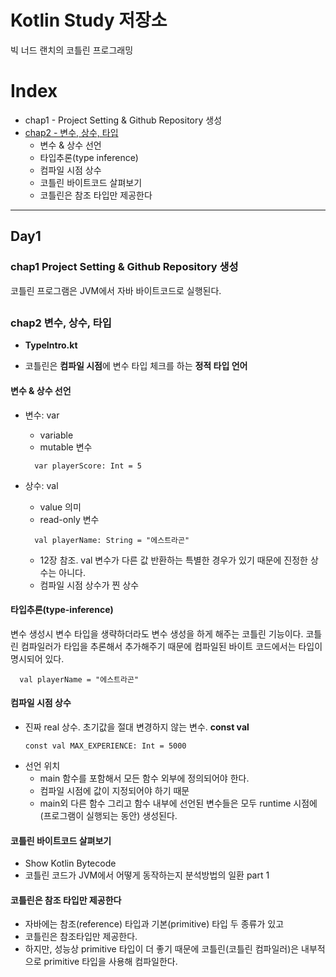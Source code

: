 # Kotlin Study 저장소

빅 너드 랜치의 코틀린 프로그래밍

# Index
* chap1 - Project Setting & Github Repository 생성
* [chap2 - 변수, 상수, 타입](#chap2-변수-상수-타입)
    * 변수 & 상수 선언
    * 타입추론(type inference)
    * 컴파일 시점 상수
    * 코틀린 바이트코드 살펴보기
    * 코틀린은 참조 타입만 제공한다

---
## Day1

### chap1 Project Setting & Github Repository 생성
코틀린 프로그램은 JVM에서 자바 바이트코드로 실행된다.

##

### chap2 변수, 상수, 타입
* **TypeIntro.kt**

* 코틀린은 **컴파일 시점**에 변수 타입 체크를 하는 **정적 타입 언어**

#### 변수 & 상수 선언

- 변수: var
    - variable
    - mutable 변수
     ~~~
       var playerScore: Int = 5
     ~~~

- 상수: val
    - value 의미
    - read-only 변수
     ~~~
       val playerName: String = "에스트라곤"
     ~~~
    - 12장 참조. val 변수가 다른 값 반환하는 특별한 경우가 있기 때문에 진정한 상수는 아니다.
    - 컴파일 시점 상수가 찐 상수

#### 타입추론(type-inference)
변수 생성시 변수 타입을 생략하더라도 변수 생성을 하게 해주는 코틀린 기능이다.
코틀린 컴파일러가 타입을 추론해서 추가해주기 때문에 컴파일된 바이트 코드에서는 타입이 명시되어 있다.
   ~~~
     val playerName = "에스트라곤"
   ~~~
#### 컴파일 시점 상수
* 진짜 real 상수. 초기값을 절대 변경하지 않는 변수. **const val**
  ~~~
  const val MAX_EXPERIENCE: Int = 5000
  ~~~
* 선언 위치
    * main 함수를 포함해서 모든 함수 외부에 정의되어야 한다.
    * 컴파일 시점에 값이 지정되어야 하기 때문
    * main외 다른 함수 그리고 함수 내부에 선언된 변수들은 모두 runtime 시점에(프로그램이 실행되는 동안) 생성된다.

#### 코틀린 바이트코드 살펴보기
* Show Kotlin Bytecode
* 코틀린 코드가 JVM에서 어떻게 동작하는지 분석방법의 일환 part 1

#### 코틀린은 참조 타입만 제공한다
* 자바에는 참조(reference) 타입과 기본(primitive) 타입 두 종류가 있고
* 코틀린은 참조타입만 제공한다.
* 하지만, 성능상 primitive 타입이 더 좋기 때문에 코틀린(코틀린 컴파일러)은 내부적으로 primitive 타입을 사용해 컴파일한다.